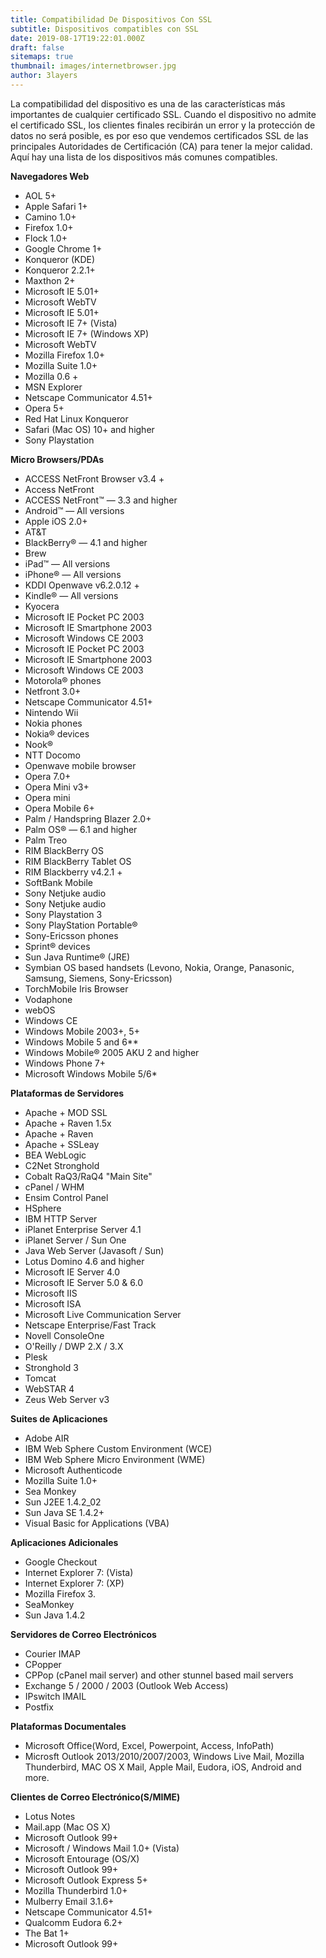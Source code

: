 ```yaml
---
title: Compatibilidad De Dispositivos Con SSL
subtitle: Dispositivos compatibles con SSL
date: 2019-08-17T19:22:01.000Z
draft: false
sitemaps: true
thumbnail: images/internetbrowser.jpg
author: 3layers
---
```


La compatibilidad del dispositivo es una de las características más importantes de cualquier certificado SSL. Cuando el dispositivo no admite el certificado SSL, los clientes finales recibirán un error y la protección de datos no será posible, es por eso que vendemos certificados SSL de las principales Autoridades de Certificación (CA) para tener la mejor calidad. Aquí hay una lista de los dispositivos más comunes compatibles.

**Navegadores Web**

 - AOL 5+
 - Apple Safari 1+
 - Camino 1.0+
 - Firefox 1.0+
 - Flock 1.0+
 - Google Chrome 1+
 - Konqueror (KDE)
 - Konqueror 2.2.1+
 - Maxthon 2+
 - Microsoft IE 5.01+
 - Microsoft WebTV
 - Microsoft IE 5.01+
 - Microsoft IE 7+ (Vista)
 - Microsoft IE 7+ (Windows XP)
 - Microsoft WebTV
 - Mozilla Firefox 1.0+
 - Mozilla Suite 1.0+
 - Mozilla 0.6 +
 - MSN Explorer
 - Netscape Communicator 4.51+
 - Opera 5+
 - Red Hat Linux Konqueror
 - Safari (Mac OS) 10+ and higher
 - Sony Playstation 

**Micro Browsers/PDAs**

 - ACCESS NetFront Browser v3.4 +
 - Access NetFront
 - ACCESS NetFront™ — 3.3 and higher
 - Android™ — All versions
 - Apple iOS 2.0+
 - AT&T
 - BlackBerry® — 4.1 and higher
 - Brew
 - iPad™ — All versions
 - iPhone® — All versions
 - KDDI Openwave v6.2.0.12 +
 - Kindle® — All versions
 - Kyocera
 - Microsoft IE Pocket PC 2003
 - Microsoft IE Smartphone 2003
 - Microsoft Windows CE 2003
 - Microsoft IE Pocket PC 2003
 - Microsoft IE Smartphone 2003
 - Microsoft Windows CE 2003
 - Motorola® phones
 - Netfront 3.0+
 - Netscape Communicator 4.51+
 - Nintendo Wii
 - Nokia phones
 - Nokia® devices
 - Nook®
 - NTT Docomo
 - Openwave mobile browser
 - Opera 7.0+
 - Opera Mini v3+
 - Opera mini
 - Opera Mobile 6+
 - Palm / Handspring Blazer 2.0+
 - Palm OS® — 6.1 and higher
 - Palm Treo
 - RIM BlackBerry OS
 - RIM BlackBerry Tablet OS
 - RIM Blackberry v4.2.1 +
 - SoftBank Mobile
 - Sony Netjuke audio
 - Sony Netjuke audio
 - Sony Playstation 3
 - Sony PlayStation Portable®
 - Sony-Ericsson phones
 - Sprint® devices
 - Sun Java Runtime® (JRE)
 - Symbian OS based handsets (Levono, Nokia, Orange, Panasonic, Samsung, Siemens, Sony-Ericsson)
 - TorchMobile Iris Browser
 - Vodaphone
 - webOS
 - Windows CE
 - Windows Mobile 2003+, 5+
 - Windows Mobile 5 and 6**
 - Windows Mobile® 2005 AKU 2 and higher
 - Windows Phone 7+
 - Microsoft Windows Mobile 5/6*

**Plataformas de Servidores**

 - Apache + MOD SSL
 - Apache + Raven 1.5x
 - Apache + Raven
 - Apache + SSLeay
 - BEA WebLogic
 - C2Net Stronghold
 - Cobalt RaQ3/RaQ4 "Main Site"
 - cPanel / WHM
 - Ensim Control Panel
 - HSphere
 - IBM HTTP Server
 - iPlanet Enterprise Server 4.1
 - iPlanet Server / Sun One
 - Java Web Server (Javasoft / Sun)
 - Lotus Domino 4.6 and higher
 - Microsoft IE Server 4.0
 - Microsoft IE Server 5.0 & 6.0
 - Microsoft IIS
 - Microsoft ISA
 - Microsoft Live Communication Server
 - Netscape Enterprise/Fast Track
 - Novell ConsoleOne
 - O'Reilly / DWP 2.X / 3.X
 - Plesk
 - Stronghold 3
 - Tomcat
 - WebSTAR 4
 - Zeus Web Server v3

**Suites de Aplicaciones**

 - Adobe AIR
 - IBM Web Sphere Custom Environment (WCE)
 - IBM Web Sphere Micro Environment (WME)
 - Microsoft Authenticode
 - Mozilla Suite 1.0+
 - Sea Monkey
 - Sun J2EE 1.4.2_02
 - Sun Java SE 1.4.2+
 - Visual Basic for Applications (VBA)

**Aplicaciones Adicionales**

 - Google Checkout
 - Internet Explorer 7: (Vista)
 - Internet Explorer 7: (XP)
 - Mozilla Firefox 3.
 - SeaMonkey
 - Sun Java 1.4.2

**Servidores de Correo Electrónicos**

 - Courier IMAP
 - CPopper
 - CPPop (cPanel mail server) and other stunnel based mail servers
 - Exchange 5 / 2000 / 2003 (Outlook Web Access)
 - IPswitch IMAIL
 - Postfix

**Plataformas Documentales**

 - Microsoft Office(Word, Excel, Powerpoint, Access, InfoPath)
 - Microsft Outlook 2013/2010/2007/2003, Windows Live Mail, Mozilla Thunderbird, MAC OS X Mail, Apple Mail, Eudora, iOS, Android and more.

**Clientes de Correo Electrónico(S/MIME)**

 - Lotus Notes
 - Mail.app (Mac OS X)
 - Microsoft Outlook 99+
 - Microsoft / Windows Mail 1.0+ (Vista)
 - Microsoft Entourage (OS/X)
 - Microsoft Outlook 99+
 - Microsoft Outlook Express 5+
 - Mozilla Thunderbird 1.0+
 - Mulberry Email 3.1.6+
 - Netscape Communicator 4.51+
 - Qualcomm Eudora 6.2+
 - The Bat 1+
 - Microsoft Outlook 99+
